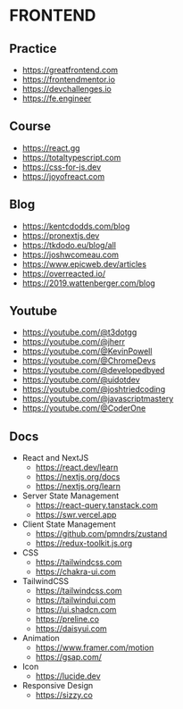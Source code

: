 # FRONTEND

## Practice

- https://greatfrontend.com
- https://frontendmentor.io
- https://devchallenges.io
- https://fe.engineer

## Course

- https://react.gg
- https://totaltypescript.com
- https://css-for-js.dev
- https://joyofreact.com

## Blog

- https://kentcdodds.com/blog
- https://pronextjs.dev
- https://tkdodo.eu/blog/all
- https://joshwcomeau.com
- https://www.epicweb.dev/articles
- https://overreacted.io/
- https://2019.wattenberger.com/blog

## Youtube

- https://youtube.com/@t3dotgg
- https://youtube.com/@jherr
- https://youtube.com/@KevinPowell
- https://youtube.com/@ChromeDevs
- https://youtube.com/@developedbyed
- https://youtube.com/@uidotdev
- https://youtube.com/@joshtriedcoding
- https://youtube.com/@javascriptmastery
- https://youtube.com/@CoderOne

## Docs

- React and NextJS
  - https://react.dev/learn
  - https://nextjs.org/docs
  - https://nextjs.org/learn
- Server State Management
  - https://react-query.tanstack.com
  - https://swr.vercel.app
- Client State Management
  - https://github.com/pmndrs/zustand
  - https://redux-toolkit.js.org
- CSS
  - https://tailwindcss.com
  - https://chakra-ui.com
- TailwindCSS
  - https://tailwindcss.com
  - https://tailwindui.com
  - https://ui.shadcn.com
  - https://preline.co
  - https://daisyui.com
- Animation
  - https://www.framer.com/motion
  - https://gsap.com/
- Icon
  - https://lucide.dev
- Responsive Design
  - https://sizzy.co

